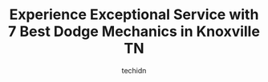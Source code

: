 ---
layout: ampstory
image: https://images.unsplash.com/photo-1560402974-01f2b0209512?ixlib=rb-4.0.3&ixid=MnwxMjA3fDB8MHxwaG90by1wYWdlfHx8fGVufDB8fHx8&auto=format&fit=crop&w=640&h=853&q=80
author: techidn
featured: false
description: Experience the excellence of automotive service by visiting the 7 best Dodge Mechanic in Knoxville TN, USA. With their expertise, attention to detail, and commitment to customer satisfaction
title: Experience Exceptional Service with 7 Best Dodge Mechanics in Knoxville TN
cover:
   title: Experience Exceptional Service with 7 Best Dodge Mechanics in Knoxville TN
   subtitle: Rickpate
   background: https://images.unsplash.com/photo-1560402974-01f2b0209512?ixlib=rb-4.0.3&ixid=MnwxMjA3fDB8MHxwaG90by1wYWdlfHx8fGVufDB8fHx8&auto=format&fit=crop&w=640&h=853&q=80

pages: 
 - layout: thirds
   top: <h1>#1 Christian Brothers Automotive Knoxville</h1>
   bottom: "<p>Update - Since this last recommendation I have been reached out to about my experience. It seems they genuinely care that their customers are happy with their work and ser</p>"
   background: https://www.knot35.com/toplist/wp-content/uploads/2023/06/best-dodge-mechanic-1-in-knoxville-tn-1685834521.jpeg
   backgroundblur: true
 - layout: thirds
   top: <h1>#2 All Terrain Auto Care</h1>
   bottom: "<p>2335 Piney Grove Church Rd, Knoxville, TN 37909, United States</p>"
   background: https://www.knot35.com/toplist/wp-content/uploads/2023/06/best-dodge-mechanic-2-in-knoxville-tn-1685834521.jpeg
   cta:
      link: https://www.knot35.com/toplist/experience-exceptional-service-with-7-best-dodge-mechanics-in-knoxville-tn/
      text: Experience Exceptional Service with 7 Best Dodge Mechanics in Knoxville TN
 - layout: thirds
   top: <h1>#3 European Auto Garage</h1>
   bottom: "<p>1229 Lovell Rd, Knoxville, TN 37932, United States</p>"
   background: https://www.knot35.com/toplist/wp-content/uploads/2023/06/best-dodge-mechanic-3-in-knoxville-tn-1685834522.jpeg
   cta:
      link: https://www.knot35.com/toplist/experience-exceptional-service-with-7-best-dodge-mechanics-in-knoxville-tn/
      text: Experience Exceptional Service with 7 Best Dodge Mechanics in Knoxville TN
 - layout: thirds
   top: <h1>#4 North Knox Chrysler Dodge Jeep RAM</h1>
   bottom: "<p>225 Callahan Dr, Knoxville, TN 37912, United States</p>"
   background: https://images.unsplash.com/photo-1518640467707-6811f4a6ab73?ixlib=rb-4.0.3&ixid=MnwxMjA3fDB8MHxwaG90by1wYWdlfHx8fGVufDB8fHx8&auto=format&fit=crop&w=640&h=853&q=80
   cta:
      link: https://www.knot35.com/toplist/experience-exceptional-service-with-7-best-dodge-mechanics-in-knoxville-tn/
      text: Experience Exceptional Service with 7 Best Dodge Mechanics in Knoxville TN
 - layout: thirds
   top: <h1>#5 Mobile Auto Tech Service Inc</h1>
   bottom: "<p>Mobile Dr, Knoxville, TN 37923, United States</p>"
   background: https://images.unsplash.com/photo-1547366785-564103df7e13?ixlib=rb-4.0.3&ixid=MnwxMjA3fDB8MHxwaG90by1wYWdlfHx8fGVufDB8fHx8&auto=format&fit=crop&w=640&h=853&q=80
   cta:
      link: https://www.knot35.com/toplist/experience-exceptional-service-with-7-best-dodge-mechanics-in-knoxville-tn/
      text: Experience Exceptional Service with 7 Best Dodge Mechanics in Knoxville TN
 - layout: thirds
   top: <h1>#6 B & M Automotive & Diesel Service</h1>
   bottom: "<p>7301 Maynardville Pike, Knoxville, TN 37938, United States</p>"
   background: https://images.unsplash.com/photo-1522441815192-d9f04eb0615c?ixlib=rb-4.0.3&ixid=MnwxMjA3fDB8MHxwaG90by1wYWdlfHx8fGVufDB8fHx8&auto=format&fit=crop&w=640&h=853&q=80
   cta:
      link: https://www.knot35.com/toplist/experience-exceptional-service-with-7-best-dodge-mechanics-in-knoxville-tn/
      text: Experience Exceptional Service with 7 Best Dodge Mechanics in Knoxville TN
 - layout: thirds
   top: <h1>#7 Daves mobile mechanic</h1>
   bottom: "<p>2106 Fairmont Blvd, Knoxville, TN 37917, United States</p>"
   background: https://images.unsplash.com/photo-1591393223703-56fe1347ac62?ixlib=rb-4.0.3&ixid=MnwxMjA3fDB8MHxwaG90by1wYWdlfHx8fGVufDB8fHx8&auto=format&fit=crop&w=640&h=853&q=80
   cta:
      link: https://www.knot35.com/toplist/experience-exceptional-service-with-7-best-dodge-mechanics-in-knoxville-tn/
      text: Experience Exceptional Service with 7 Best Dodge Mechanics in Knoxville TN
 - layout: thirds
   middle: Continue reading...
   background: https://images.unsplash.com/photo-1533735380053-eb8d0759b24a?ixlib=rb-4.0.3&ixid=MnwxMjA3fDB8MHxwaG90by1wYWdlfHx8fGVufDB8fHx8&auto=format&fit=crop&w=640&h=853&q=80
   cta:
      link: https://www.knot35.com/toplist/experience-exceptional-service-with-7-best-dodge-mechanics-in-knoxville-tn/
      text: Experience Exceptional Service with 7 Best Dodge Mechanics in Knoxville TN
      
---